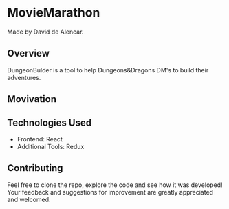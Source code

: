 # MovieMarathon

Made by David de Alencar.

## Overview
DungeonBulder is a tool to help Dungeons&Dragons DM's to build their adventures.

## Movivation

## Technologies Used
* Frontend: React
* Additional Tools: Redux

## Contributing
Feel free to clone the repo, explore the code and see how it was developed! Your feedback and suggestions for improvement are greatly appreciated and welcomed.
